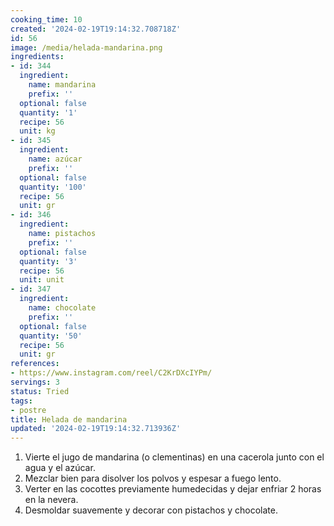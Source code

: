 ```yaml
---
cooking_time: 10
created: '2024-02-19T19:14:32.708718Z'
id: 56
image: /media/helada-mandarina.png
ingredients:
- id: 344
  ingredient:
    name: mandarina
    prefix: ''
  optional: false
  quantity: '1'
  recipe: 56
  unit: kg
- id: 345
  ingredient:
    name: azúcar
    prefix: ''
  optional: false
  quantity: '100'
  recipe: 56
  unit: gr
- id: 346
  ingredient:
    name: pistachos
    prefix: ''
  optional: false
  quantity: '3'
  recipe: 56
  unit: unit
- id: 347
  ingredient:
    name: chocolate
    prefix: ''
  optional: false
  quantity: '50'
  recipe: 56
  unit: gr
references:
- https://www.instagram.com/reel/C2KrDXcIYPm/
servings: 3
status: Tried
tags:
- postre
title: Helada de mandarina
updated: '2024-02-19T19:14:32.713936Z'
---
```

1. Vierte el jugo de mandarina (o clementinas) en una cacerola junto con el agua y el azúcar.
2. Mezclar bien para disolver los polvos y espesar a fuego lento.
3. Verter en las cocottes previamente humedecidas y dejar enfriar 2 horas en la nevera.
4. Desmoldar suavemente y decorar con pistachos y chocolate.
